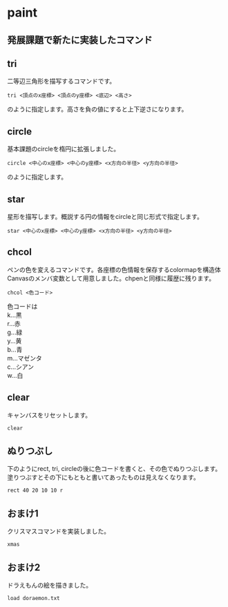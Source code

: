 # paint
## 発展課題で新たに実装したコマンド  
## tri
二等辺三角形を描写するコマンドです。
```
tri <頂点のx座標> <頂点のy座標> <底辺> <高さ>
```
のように指定します。高さを負の値にすると上下逆さになります。
## circle
基本課題のcircleを楕円に拡張しました。
```
circle <中心のx座標> <中心のy座標> <x方向の半径> <y方向の半径>
```
のように指定します。
## star
星形を描写します。概説する円の情報をcircleと同じ形式で指定します。
```
star <中心のx座標> <中心のy座標> <x方向の半径> <y方向の半径>
```
## chcol
ペンの色を変えるコマンドです。各座標の色情報を保存するcolormapを構造体Canvasのメンバ変数として用意しました。chpenと同様に履歴に残ります。
```
chcol <色コード>
```
色コードは  
k...黒  
r...赤  
g...緑  
y...黄  
b...青  
m...マゼンタ  
c...シアン  
w...白  

## clear
キャンバスをリセットします。
```
clear
```
## ぬりつぶし 
下のようにrect, tri, circleの後に色コードを書くと、その色でぬりつぶします。塗りつぶすとその下にもともと書いてあったものは見えなくなります。
```
rect 40 20 10 10 r
```

## おまけ1
クリスマスコマンドを実装しました。
```
xmas
```
## おまけ2
ドラえもんの絵を描きました。
```
load doraemon.txt
```



